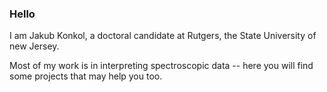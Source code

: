 ### Hello

I am Jakub Konkol, a doctoral candidate at Rutgers, the State University of new Jersey. 

Most of my work is in interpreting spectroscopic data -- here you will find some projects that may help you too.

<!--
**Jakub-Konkol/Jakub-Konkol** is a ✨ _special_ ✨ repository because its `README.md` (this file) appears on your GitHub profile.

Here are some ideas to get you started:

- 🔭 I’m currently working on ...
- 🌱 I’m currently learning ...
- 👯 I’m looking to collaborate on ...
- 🤔 I’m looking for help with ...
- 💬 Ask me about ...
- 📫 How to reach me: ...
- 😄 Pronouns: ...
- ⚡ Fun fact: ...
-->
